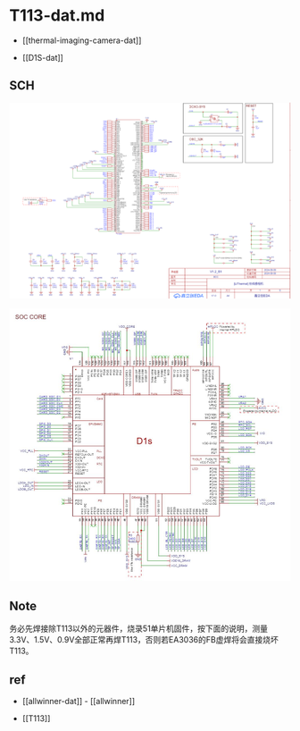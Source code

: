 
# T113-dat.md

- [[thermal-imaging-camera-dat]]

- [[D1S-dat]]

## SCH 

![](T113-thermal-1.png)

![](T113-SCH2.jpg)


## Note 

务必先焊接除T113以外的元器件，烧录51单片机固件，按下面的说明，测量3.3V、1.5V、0.9V全部正常再焊T113，否则若EA3036的FB虚焊将会直接烧坏T113。



## ref 

- [[allwinner-dat]] - [[allwinner]]

- [[T113]]